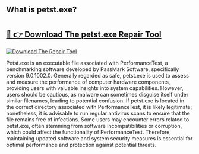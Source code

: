 ## What is petst.exe? 

# <h2><a href="https://exedetect.com/download.php?petst.exe">🔗 👉 Download The petst.exe Repair Tool</a></h2>

[![Download The Repair Tool](https://exedetect.com/download-button.jpg)](https://exedetect.com/download.php?petst.exe)

Petst.exe is an executable file associated with PerformanceTest, a benchmarking software developed by PassMark Software, specifically version 9.0.1002.0. Generally regarded as safe, petst.exe is used to assess and measure the performance of computer hardware components, providing users with valuable insights into system capabilities. However, users should be cautious, as malware can sometimes disguise itself under similar filenames, leading to potential confusion. If petst.exe is located in the correct directory associated with PerformanceTest, it is likely legitimate; nonetheless, it is advisable to run regular antivirus scans to ensure that the file remains free of infections. Some users may encounter errors related to petst.exe, often stemming from software incompatibilities or corruption, which could affect the functionality of PerformanceTest. Therefore, maintaining updated software and system security measures is essential for optimal performance and protection against potential threats.